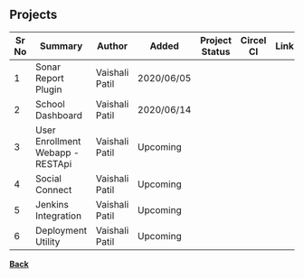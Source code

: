 ## Projects

| **Sr No** | **Summary** | **Author** | **Added** | **Project Status** | **Circel CI** | **Link** |
| ------ | ------ | ------ | ------ | ------ | ------ | ------ |
| 1 | Sonar Report Plugin | Vaishali Patil | 2020/06/05 | <span style="color: green;font-weight: bold;"><i class="fa fa-check"></i></span> | <span style="color: red;font-weight: bold;"><i class="fa fa-times"></i></span> | [<i class="fa fa-file"></i>](/sonar-plugins/index)|
| 2 | School Dashboard | Vaishali Patil | 2020/06/14 | <span style="color: green;font-weight: bold;"><i class="fa fa-check"></i></span> | <span style="color: green;font-weight: bold;"><i class="fa fa-check"></i></span> | [<i class="fa fa-file"></i>](/school-dashboard/)|
| 3 | User Enrollment Webapp - RESTApi | Vaishali Patil | Upcoming | <span style="color: green;font-weight: bold;"><i class="fa fa-check"></i></span> | <span style="color: green;font-weight: bold;"><i class="fa fa-check"></i></span> | [<i class="fa fa-file"></i>](#)|
| 4 | Social Connect | Vaishali Patil | Upcoming | <span style="color: orange;font-weight: bold;"><i class="fa fa-pause"></i></span> | <span style="color: red;font-weight: bold;"><i class="fa fa-times"></i></span> | [<i class="fa fa-file"></i>](#)|
| 5 | Jenkins Integration | Vaishali Patil  | Upcoming | <span style="color: green;font-weight: bold;"><i class="fa fa-check"></i></span> | <span style="color: red;font-weight: bold;"><i class="fa fa-times"></i></span> | [<i class="fa fa-file"></i>](#)|
| 6 | Deployment Utility | Vaishali Patil | Upcoming | <span style="color: orange;font-weight: bold;"><i class="fa fa-pause"></i></span> | <span style="color: red;font-weight: bold;"><i class="fa fa-times"></i></span> | [<i class="fa fa-file"></i>](#)|

[<i class="fa fa-arrow-left"></i> **Back**](/documentation/)
